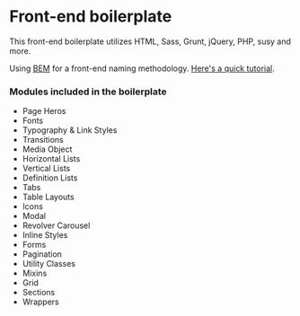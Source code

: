 <h1>Front-end boilerplate</h1>
<p>This front-end boilerplate utilizes HTML, Sass, Grunt, jQuery, PHP, susy and more.</p>

<p>Using <a href="https://en.bem.info/method/definitions/" target="_blank">BEM</a> for a front-end naming methodology. <a href="http://csswizardry.com/2013/01/mindbemding-getting-your-head-round-bem-syntax/" target="_blank">Here's a quick tutorial</a>.

<h3>Modules included in the boilerplate</h3>
<ul>
	<li>Page Heros</li>
	<li>Fonts</li>
	<li>Typography &amp; Link Styles</li>
	<li>Transitions</li>
	<li>Media Object</li>
	<li>Horizontal Lists</li>
	<li>Vertical Lists</li>
	<li>Definition Lists</li>
	<li>Tabs</li>
	<li>Table Layouts</li>
	<li>Icons</li>
	<li>Modal</li>
	<li>Revolver Carousel</li>
	<li>Inline Styles</li>
	<li>Forms</li>
	<li>Pagination</li>
	<li>Utility Classes</li>
	<li>Mixins</li>
	<li>Grid</li>
	<li>Sections</li>
	<li>Wrappers</li>
</ul>
